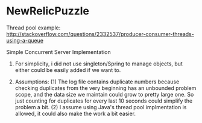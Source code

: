 NewRelicPuzzle
==============
Thread pool example:
http://stackoverflow.com/questions/2332537/producer-consumer-threads-using-a-queue

Simple Concurrent Server Implementation
1. For simplicity, i did not use singleton/Spring to manage objects, but either
   could be easily added if we want to.

2. Assumptions:
(1) The log file contains duplicate numbers because checking duplicates from the very beginning has an unbounded problem scope, and the data size we maintain could grow to pretty large one. So just counting for duplicates for every last 10 seconds could simplify the problem a bit.
(2) I assume using Java's thread pool implmentation is allowed, it could also make the work a bit easier.
    
